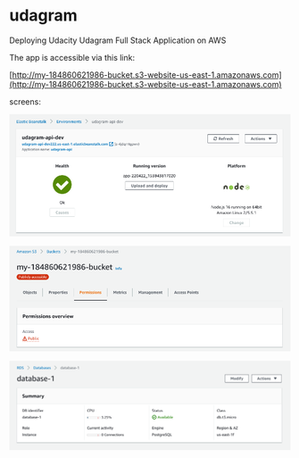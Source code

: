 # udagram
Deploying Udacity Udagram Full Stack Application on AWS

The app is accessible via this link:

[http://my-184860621986-bucket.s3-website-us-east-1.amazonaws.com](http://my-184860621986-bucket.s3-website-us-east-1.amazonaws.com)

screens:

![elastic beanstalk](./screens/Screenshot-elasticbeanstalk.png)

![s3 bucket](./screens/Screenshot-s3-bucket.png)

![rds postgres](./screens/Screenshot-rds-postgres.png)